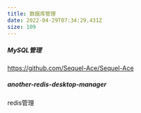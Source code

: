```yaml
---
title: 数据库管理
date: 2022-04-29T07:34:29.431Z
size: 109
---
```

##### MySQL管理

https://github.com/Sequel-Ace/Sequel-Ace

##### another-redis-desktop-manager

redis管理
